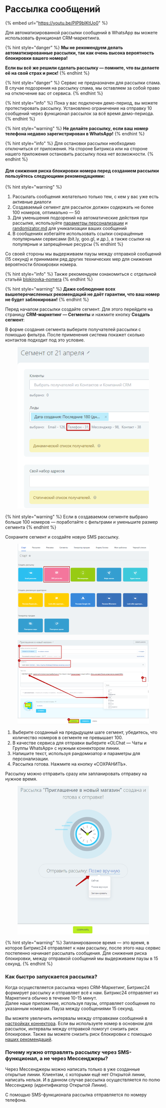 # Рассылка сообщений

{% embed url="https://youtu.be/PIP9bIKtUo0" %}

Для автоматизированной рассылки сообщений в WhatsApp вы можете использовать функционал CRM-маркетинга.

{% hint style="danger" %}
**Мы не рекомендуем делать автоматизированные рассылки, так как очень высока вероятность блокировки вашего номера!**

**Если вы всё же решили сделать рассылку — помните, что вы делаете её на свой страх и риск!**
{% endhint %}

{% hint style="danger" %}
Сервис не предназначен для рассылки спама. В случае подозрения на рассылку спама, мы оставляем за собой право на отключение вас от сервиса.
{% endhint %}

{% hint style="info" %}
Пока у вас подключен демо-период, вы можете протестировать рассылку. Установлено ограничение на отправку 10 сообщений через функционал рассылок за всё время демо-периода.
{% endhint %}

{% hint style="warning" %}
**Не делайте рассылку, если ваш номер телефона недавно зарегистрирован в WhatsApp!**
{% endhint %}

{% hint style="info" %}
Для остановки рассылки необходимо отключиться от приложения. На стороне Битрикса или на стороне нашего приложения остановить рассылку пока нет возможности.&#x20;
{% endhint %}

#### Для снижения риска блокировки номера перед созданием рассылки пользуйтесь следующими рекомендациями:

{% hint style="warning" %}
1. Рассылать сообщения желательно только тем, с кем у вас уже есть активные диалоги
2. Создаваемый сегмент для рассылок должен содержать не более 100 номеров, оптимально — 50
3. Для уменьшения подозрений на автоматические действия при рассылке, используйте [параметры персонализации](https://helpdesk.bitrix24.ru/open/12302778) и [randomizator.md](../randomizator.md "mention") для уникализации ваших сообщений
4. В сообщениях избегайте использовать ссылки сокращённые популярными сервисами (bit.ly, goo.gl, и др.), а также ссылки на популярные и запрещённые ресурсы
{% endhint %}

Со своей стороны мы выдерживаем паузы между отправкой сообщений (15 секунд) и принимаем ряд других технических мер для снижения вероятности блокировки номера.

{% hint style="info" %}
Также рекомендуем ознакомиться с отдельной статьёй [blokirovka-nomera](../blokirovka-nomera/ "mention")
{% endhint %}

{% hint style="warning" %}
**Даже соблюдение всех вышеперечисленных рекомендаций не даёт гарантии, что ваш номер не будет заблокирован!**
{% endhint %}

Перед началом рассылки создайте сегмент. Для этого перейдите на страницу **CRM-маркетинг — Сегменты** и нажмите кнопку **Создать сегмент**:

В форме создания сегмента выберите получателей рассылки с помощью фильтра. После применения система покажет сколько контактов подходит под это условие.

<figure><img src="../.gitbook/assets/image (170).png" alt=""><figcaption></figcaption></figure>

{% hint style="warning" %}
Если в создаваемом сегменте выбрано больше 100 номеров — поработайте с фильтрами и уменьшите размер сегмента
{% endhint %}

Сохраните сегмент и создайте новую SMS рассылку.

<figure><img src="../.gitbook/assets/image (404).png" alt=""><figcaption></figcaption></figure>

<figure><img src="../.gitbook/assets/image (521).png" alt=""><figcaption></figcaption></figure>

1. Выберите созданный на предыдущем шаге сегмент, убедитесь, что количество номеров в сегменте не превышает 100.
2. В качестве сервиса для отправки выберите «OLChat — Чаты и Группы WhatsApp» с нужным коннектором линии.
3. Напишите текст, используя рандомизатор и параметры для персонализации.
4. Рассылка готова. Нажмите на кнопку «СОХРАНИТЬ».

Рассылку можно отправить сразу или запланировать отправку на нужное время.

<figure><img src="../.gitbook/assets/image (293).png" alt=""><figcaption></figcaption></figure>

{% hint style="warning" %}
Запланированное время — это время, в которое Битрикс24 отправляет к нам рассылку, после этого наш сервис постепенно начинает рассылать сообщения. Для снижения риска блокировки, между отправкой сообщений мы выдерживаем паузы в 15 секунд.
{% endhint %}

### Как быстро запускается рассылка?

Когда осуществляется рассылка через CRM-Маркетинг, Битрикс24 формирует рассылку и отправляет всё к нам. Битрикс24 отправляет из Маркетинга обычно в течение 10-15 минут. \
Далее наше приложение, используя паузы, отправляет сообщения по указанным номерам. Пауза между сообщениями 15 секунд.

Вы можете увеличить интервалы между отправками сообщений в [настройках коннектора](../ustanovka-i-nastroika/interfeisy-prilozheniya/opisanie-nastroek-konnektora.md#intervaly-otpravki-soobshenii). Если вы используете номер в основном для рассылок, интервалы между отправкой помогут снизить риск блокировки. Также вы можете снизить риск блокировки с помощью [наших рекомендаций](https://docs.olchat.io/blokirovka-nomera).

### Почему нужно отправлять рассылку через SMS-функционал, а не через Мессенджеры?&#x20;

Через Мессенджеры можно написать только в уже созданные открытые линии. Клиентам, с которыми ещё нет Открытой линии, написать нельзя. И в данном случае рассылка осуществляется по полю Мессенджер (идентификатор Открытой Линии).

С помощью SMS-функционала рассылка отправляется по номеру телефона.
